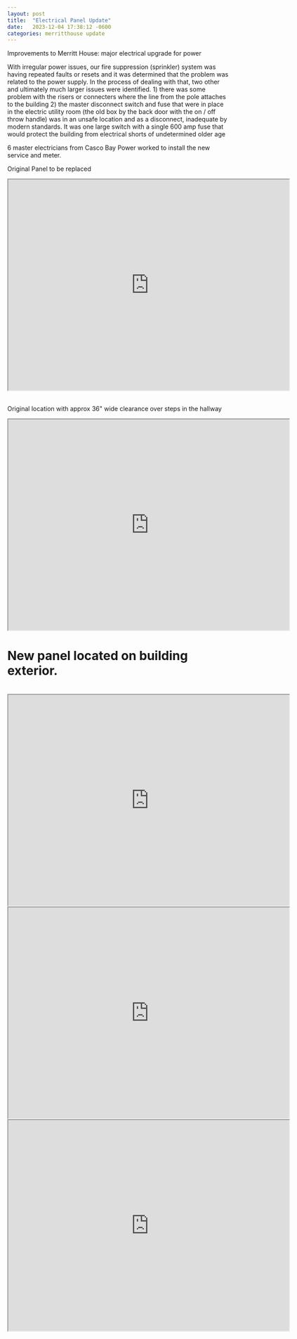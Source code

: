 ```yaml
---
layout: post
title:  "Electrical Panel Update"
date:   2023-12-04 17:38:12 -0600
categories: merritthouse update
---
```



<p> Improvements to Merritt House: major electrical upgrade for power</p>

<p> With irregular power issues, our fire suppression (sprinkler) system was having repeated faults or resets and it was determined that the problem was related to the power supply.   In the process of dealing with that, two other and ultimately much larger issues were identified.  1)  there was some problem with the risers or connecters where the line from the pole attaches to the building  2)  the master disconnect switch and fuse that were in place in the electric utility room (the old box by the back door with the on / off throw handle) was in an unsafe location and as a disconnect, inadequate by modern standards.   It was one large switch with a single 600 amp fuse that would protect the building from electrical shorts of undetermined older age</p>

<P>  6 master electricians from Casco Bay Power worked to install the new service and meter.</P>

<p> Original Panel to be replaced </p>

<iframe src="https://drive.google.com/file/d/1InbdWZcMaw8BEg1OlA8Apb_gw_I0P_Jf/preview" width="640" height="480" allow="autoplay"></iframe>
<br>
<br>
<p> Original location with approx 36" wide clearance over steps in the hallway </p>

<iframe src="https://drive.google.com/file/d/13j6ZDXMZv-SezI14OC5NRAfR5KYXyIHI/preview" width="640" height="480" allow="autoplay"></iframe>
<br>

<p>	<h1>New panel located on building exterior.</h1></p>
<br>
<iframe src="https://drive.google.com/file/d/1ck98onjoyvUKHy9kGUDi2GTL3NwcJbYC/preview" width="640" height="480" allow="autoplay"></iframe>
<br>
<iframe src="https://drive.google.com/file/d/1fT2L5UzGrPnhi1xVwgF1FQSQaEo-zqX8/preview" width="640" height="480" allow="autoplay"></iframe>
<br>
<iframe src="https://drive.google.com/file/d/176_4AROwBgrtcu8Epn_cfMMBjORMDk2W/preview" width="640" height="480" allow="autoplay"></iframe>
<br>
